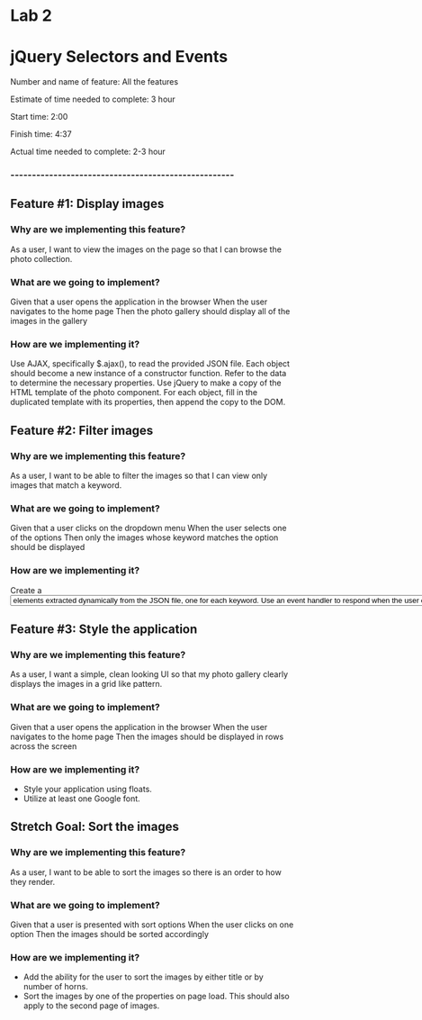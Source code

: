 # Lab 2
# jQuery Selectors and Events


Number and name of feature: All the features

Estimate of time needed to complete: 3 hour

Start time: 2:00

Finish time: 4:37

Actual time needed to complete: 2-3 hour



### ----------------------------------------------------
## Feature #1: Display images

### Why are we implementing this feature?
As a user, I want to view the images on the page so that I can browse the photo collection.

### What are we going to implement?
Given that a user opens the application in the browser When the user navigates to the home page Then the photo gallery should display all of the images in the gallery

### How are we implementing it?
Use AJAX, specifically $.ajax(), to read the provided JSON file.
Each object should become a new instance of a constructor function. Refer to the data to determine the necessary properties.
Use jQuery to make a copy of the HTML template of the photo component. For each object, fill in the duplicated template with its properties, then append the copy to the DOM.

## Feature #2: Filter images

### Why are we implementing this feature?
As a user, I want to be able to filter the images so that I can view only images that match a keyword.

### What are we going to implement?
Given that a user clicks on the dropdown menu When the user selects one of the options Then only the images whose keyword matches the option should be displayed

### How are we implementing it?
Create a <select> element which contains unique <option> elements extracted dynamically from the JSON file, one for each keyword.
Use an event handler to respond when the user chooses an option from the select menu. Hide all of the images, then show those whose keyword matches the option chosen.

## Feature #3: Style the application

### Why are we implementing this feature?
As a user, I want a simple, clean looking UI so that my photo gallery clearly displays the images in a grid like pattern.

### What are we going to implement?
Given that a user opens the application in the browser When the user navigates to the home page Then the images should be displayed in rows across the screen

### How are we implementing it?
- Style your application using floats.
- Utilize at least one Google font.

## Stretch Goal: Sort the images

### Why are we implementing this feature?
As a user, I want to be able to sort the images so there is an order to how they render.

### What are we going to implement?
Given that a user is presented with sort options When the user clicks on one option Then the images should be sorted accordingly

### How are we implementing it?
- Add the ability for the user to sort the images by either title or by number of horns.
- Sort the images by one of the properties on page load. This should also apply to the second page of images.
